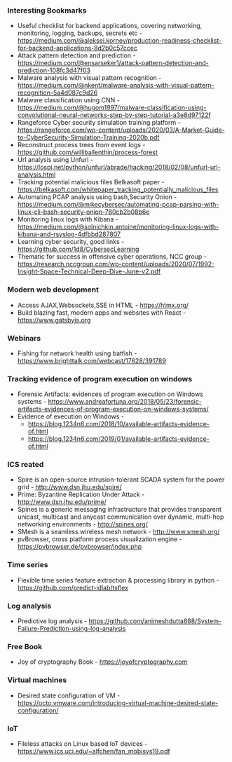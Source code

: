 ### Interesting Bookmarks
* Useful checklist for backend applications, covering networking, monitoring, logging, backups, secrets etc - https://medium.com/@aleksei.kornev/production-readiness-checklist-for-backend-applications-8d2b0c57ccec
* Attack pattern detection and prediction - https://medium.com/@ensarseker1/attack-pattern-detection-and-prediction-108fc3d47f03
* Malware analysis with visual pattern recognition - https://medium.com/@nkent/malware-analysis-with-visual-pattern-recognition-5a4d087c9d26
* Malware classification using CNN - https://medium.com/@hugom1997/malware-classification-using-convolutional-neural-networks-step-by-step-tutorial-a3e8d97122f
* Rangeforce Cyber security simulation training platform - https://rangeforce.com/wp-content/uploads/2020/03/A-Market-Guide-to-CyberSecurity-Simulation-Training-2020b.pdf
* Reconstruct process trees from event logs - https://github.com/williballenthin/process-forest
* Url analysis using Unfurl - https://lospi.net/python/unfurl/abrade/hacking/2018/02/08/unfurl-url-analysis.html
* Tracking potential malicious files Belkasoft paper - https://belkasoft.com/whitepaper_tracking_potentially_malicious_files
* Automating PCAP analysis using bash,Security Onion - https://medium.com/@mikecybersec/automating-pcap-parsing-with-linux-cli-bash-security-onion-780cb2b08b6e
* Monitoring linux logs with Kibana - https://medium.com/@solnichkin.antoine/monitoring-linux-logs-with-kibana-and-rsyslog-4dfbbd287807
* Learning cyber security, good links - https://github.com/1d8/CybersecLearning
* Thematic for success in offensive cyber operations, NCC group - https://research.nccgroup.com/wp-content/uploads/2020/07/1992-Insight-Space-Technical-Deep-Dive-June-v2.pdf


### Modern web development
* Access AJAX,Websockets,SSE in HTML - https://htmx.org/
* Build blazing fast, modern apps and websites with React - https://www.gatsbyjs.org

### Webinars
* Fishing for network health using batfish - https://www.brighttalk.com/webcast/17628/391789

### Tracking evidence of program execution on windows
* Forensic Artifacts: evidences of program execution on Windows systems - https://www.andreafortuna.org/2018/05/23/forensic-artifacts-evidences-of-program-execution-on-windows-systems/
* Evidence of execution on Windows -
   * https://blog.1234n6.com/2018/10/available-artifacts-evidence-of.html
   * https://blog.1234n6.com/2019/01/available-artifacts-evidence-of.html
### ICS reated
* Spire is an open-source intrusion-tolerant SCADA system for the power grid - http://www.dsn.jhu.edu/spire/
* Prime: Byzantine Replication Under Attack - http://www.dsn.jhu.edu/prime/
* Spines is a generic messaging infrastructure that provides transparent unicast, multicast and anycast communication over dynamic, multi-hop networking environments - http://spines.org/
* SMesh is a seamless wireless mesh network - http://www.smesh.org/
* pvBrowser, cross platform process visualization engine - https://pvbrowser.de/pvbrowser/index.php

### Time series
* Flexible time series feature extraction & processing library in python - https://github.com/predict-idlab/tsflex
### Log analysis
* Predictive log analysis - https://github.com/animeshdutta888/System-Failure-Prediction-using-log-analysis
### Free Book
* Joy of cryptography Book - https://joyofcryptography.com
### Virtual machines
* Desired state configuration of VM - https://octo.vmware.com/introducing-virtual-machine-desired-state-configuration/
### IoT
* Fileless attacks on Linux based IoT devices - https://www.ics.uci.edu/~alfchen/fan_mobisys19.pdf 

